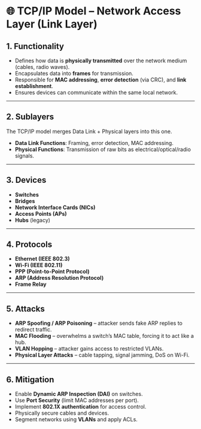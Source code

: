 # 🌐 TCP/IP Model – Network Access Layer (Link Layer)

## 1. Functionality
- Defines how data is **physically transmitted** over the network medium (cables, radio waves).
- Encapsulates data into **frames** for transmission.
- Responsible for **MAC addressing**, **error detection** (via CRC), and **link establishment**.
- Ensures devices can communicate within the same local network.

---

## 2. Sublayers
The TCP/IP model merges Data Link + Physical layers into this one.
- **Data Link Functions**: Framing, error detection, MAC addressing.
- **Physical Functions**: Transmission of raw bits as electrical/optical/radio signals.

---

## 3. Devices
- **Switches**
- **Bridges**
- **Network Interface Cards (NICs)**
- **Access Points (APs)**
- **Hubs** (legacy)

---

## 4. Protocols
- **Ethernet (IEEE 802.3)**
- **Wi-Fi (IEEE 802.11)**
- **PPP (Point-to-Point Protocol)**
- **ARP (Address Resolution Protocol)**
- **Frame Relay**

---

## 5. Attacks
- **ARP Spoofing / ARP Poisoning** – attacker sends fake ARP replies to redirect traffic.
- **MAC Flooding** – overwhelms a switch’s MAC table, forcing it to act like a hub.
- **VLAN Hopping** – attacker gains access to restricted VLANs.
- **Physical Layer Attacks** – cable tapping, signal jamming, DoS on Wi-Fi.

---

## 6. Mitigation
- Enable **Dynamic ARP Inspection (DAI)** on switches.
- Use **Port Security** (limit MAC addresses per port).
- Implement **802.1X authentication** for access control.
- Physically secure cables and devices.
- Segment networks using **VLANs** and apply ACLs.

